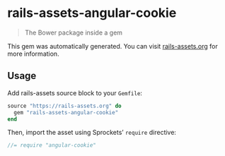 # rails-assets-angular-cookie

> The Bower package inside a gem

This gem was automatically generated. You can visit [rails-assets.org](https://rails-assets.org) for more information.

## Usage

Add rails-assets source block to your `Gemfile`:

```ruby
source "https://rails-assets.org" do
  gem "rails-assets-angular-cookie"
end

```

Then, import the asset using Sprockets’ `require` directive:

```js
//= require "angular-cookie"
```
